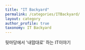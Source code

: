 ```yaml
---
title: "IT Backyard"
permalink: /categories/ITBackyard/
layout: category
author_profile: true
taxonomy: IT Backyard
---
```


뒷마당에서 '내맘대로' 하는 IT이야기
